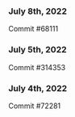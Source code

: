 ### July 8th, 2022

Commit #68111

### July 5th, 2022

Commit #314353


### July 4th, 2022

Commit #72281

